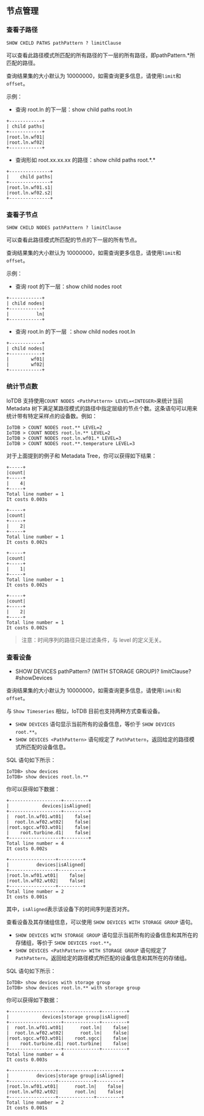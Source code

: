 <!--

    Licensed to the Apache Software Foundation (ASF) under one
    or more contributor license agreements.  See the NOTICE file
    distributed with this work for additional information
    regarding copyright ownership.  The ASF licenses this file
    to you under the Apache License, Version 2.0 (the
    "License"); you may not use this file except in compliance
    with the License.  You may obtain a copy of the License at
    
        http://www.apache.org/licenses/LICENSE-2.0
    
    Unless required by applicable law or agreed to in writing,
    software distributed under the License is distributed on an
    "AS IS" BASIS, WITHOUT WARRANTIES OR CONDITIONS OF ANY
    KIND, either express or implied.  See the License for the
    specific language governing permissions and limitations
    under the License.

-->

## 节点管理

### 查看子路径

```
SHOW CHILD PATHS pathPattern ? limitClause
```

可以查看此路径模式所匹配的所有路径的下一层的所有路径，即pathPattern.*所匹配的路径。

查询结果集的大小默认为 10000000，如需查询更多信息，请使用```limit```和```offset```。

示例：

* 查询 root.ln 的下一层：show child paths root.ln

```
+------------+
| child paths|
+------------+
|root.ln.wf01|
|root.ln.wf02|
+------------+
```

* 查询形如 root.xx.xx.xx 的路径：show child paths root.\*.\*

```
+---------------+
|    child paths|
+---------------+
|root.ln.wf01.s1|
|root.ln.wf02.s2|
+---------------+
```

### 查看子节点

```
SHOW CHILD NODES pathPattern ? limitClause
```

可以查看此路径模式所匹配的节点的下一层的所有节点。

查询结果集的大小默认为 10000000，如需查询更多信息，请使用```limit```和```offset```。

示例：

* 查询 root 的下一层：show child nodes root

```
+------------+
| child nodes|
+------------+
|          ln|
+------------+
```

* 查询 root.ln 的下一层 ：show child nodes root.ln

```
+------------+
| child nodes|
+------------+
|        wf01|
|        wf02|
+------------+
```

### 统计节点数

IoTDB 支持使用`COUNT NODES <PathPattern> LEVEL=<INTEGER>`来统计当前 Metadata
 树下满足某路径模式的路径中指定层级的节点个数。这条语句可以用来统计带有特定采样点的设备数。例如：

```
IoTDB > COUNT NODES root.** LEVEL=2
IoTDB > COUNT NODES root.ln.** LEVEL=2
IoTDB > COUNT NODES root.ln.wf01.* LEVEL=3
IoTDB > COUNT NODES root.**.temperature LEVEL=3
```

对于上面提到的例子和 Metadata Tree，你可以获得如下结果：

```
+-----+
|count|
+-----+
|    4|
+-----+
Total line number = 1
It costs 0.003s

+-----+
|count|
+-----+
|    2|
+-----+
Total line number = 1
It costs 0.002s

+-----+
|count|
+-----+
|    1|
+-----+
Total line number = 1
It costs 0.002s

+-----+
|count|
+-----+
|    2|
+-----+
Total line number = 1
It costs 0.002s
```

> 注意：时间序列的路径只是过滤条件，与 level 的定义无关。

### 查看设备

* SHOW DEVICES pathPattern? (WITH STORAGE GROUP)? limitClause? #showDevices

查询结果集的大小默认为 10000000，如需查询更多信息，请使用```limit```和```offset```。

与 `Show Timeseries` 相似，IoTDB 目前也支持两种方式查看设备。

* `SHOW DEVICES` 语句显示当前所有的设备信息，等价于 `SHOW DEVICES root.**`。
* `SHOW DEVICES <PathPattern>` 语句规定了 `PathPattern`，返回给定的路径模式所匹配的设备信息。

SQL 语句如下所示：

```
IoTDB> show devices
IoTDB> show devices root.ln.**
```

你可以获得如下数据：

```
+-------------------+---------+
|            devices|isAligned|
+-------------------+---------+
|  root.ln.wf01.wt01|    false|
|  root.ln.wf02.wt02|    false|
|root.sgcc.wf03.wt01|    false|
|    root.turbine.d1|    false|
+-------------------+---------+
Total line number = 4
It costs 0.002s

+-----------------+---------+
|          devices|isAligned|
+-----------------+---------+
|root.ln.wf01.wt01|    false|
|root.ln.wf02.wt02|    false|
+-----------------+---------+
Total line number = 2
It costs 0.001s
```

其中，`isAligned`表示该设备下的时间序列是否对齐。

查看设备及其存储组信息，可以使用 `SHOW DEVICES WITH STORAGE GROUP` 语句。

* `SHOW DEVICES WITH STORAGE GROUP` 语句显示当前所有的设备信息和其所在的存储组，等价于 `SHOW DEVICES root.**`。
* `SHOW DEVICES <PathPattern> WITH STORAGE GROUP` 语句规定了 `PathPattern`，返回给定的路径模式所匹配的设备信息和其所在的存储组。

SQL 语句如下所示：

```
IoTDB> show devices with storage group
IoTDB> show devices root.ln.** with storage group
```

你可以获得如下数据：

```
+-------------------+-------------+---------+
|            devices|storage group|isAligned|
+-------------------+-------------+---------+
|  root.ln.wf01.wt01|      root.ln|    false|
|  root.ln.wf02.wt02|      root.ln|    false|
|root.sgcc.wf03.wt01|    root.sgcc|    false|
|    root.turbine.d1| root.turbine|    false|
+-------------------+-------------+---------+
Total line number = 4
It costs 0.003s

+-----------------+-------------+---------+
|          devices|storage group|isAligned|
+-----------------+-------------+---------+
|root.ln.wf01.wt01|      root.ln|    false|
|root.ln.wf02.wt02|      root.ln|    false|
+-----------------+-------------+---------+
Total line number = 2
It costs 0.001s
```
